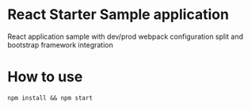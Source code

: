 # React Starter Sample application

React application sample with dev/prod webpack configuration split and bootstrap framework integration

# How to use

```
npm install && npm start
```
